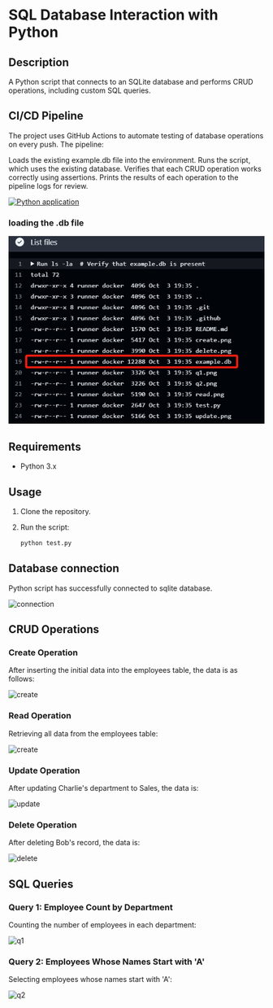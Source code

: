 # SQL Database Interaction with Python

## Description

A Python script that connects to an SQLite database and performs CRUD operations, including custom SQL queries.

## CI/CD Pipeline
The project uses GitHub Actions to automate testing of database operations on every push. The pipeline:

Loads the existing example.db file into the environment.
Runs the script, which uses the existing database.
Verifies that each CRUD operation works correctly using assertions.
Prints the results of each operation to the pipeline logs for review.

[![Python application](https://github.com/iikikk/Python-Script-interacting-with-SQL-Database/actions/workflows/python-app.yml/badge.svg)](https://github.com/iikikk/Python-Script-interacting-with-SQL-Database/actions/workflows/python-app.yml)

### loading the .db file
![ci](./ci.png)
## Requirements

- Python 3.x

## Usage

1. Clone the repository.
2. Run the script:

   ```bash
   python test.py
## Database connection
Python script has successfully connected to sqlite database.

![connection](./connection.png)
## CRUD Operations
### Create Operation
After inserting the initial data into the employees table, the data is as follows:

![create](./create.png)
### Read Operation
Retrieving all data from the employees table:

![create](./read.png)
### Update Operation
After updating Charlie's department to Sales, the data is:

![update](./update.png)
### Delete Operation
After deleting Bob's record, the data is:

![delete](./delete.png)
## SQL Queries
### Query 1: Employee Count by Department
Counting the number of employees in each department:

![q1](./q1.png)
### Query 2: Employees Whose Names Start with 'A'
Selecting employees whose names start with 'A':

![q2](./q2.png)

